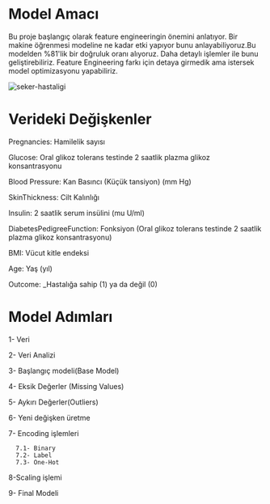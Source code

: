 # Model Amacı

Bu proje başlangıç olarak feature engineeringin önemini anlatıyor. Bir makine öğrenmesi modeline ne kadar etki yapıyor bunu anlayabiliyoruz.Bu modelden %81'lik bir doğruluk oranı alıyoruz. Daha detaylı işlemler ile bunu geliştirebiliriz. Feature Engineering farkı için detaya girmedik ama istersek model optimizasyonu yapabiliriz.


![seker-hastaligi](https://github.com/user-attachments/assets/12ff79c5-97bb-4eb2-bb48-682b9a5052ab)



# Verideki Değişkenler

 Pregnancies:  Hamilelik sayısı


 Glucose:  Oral glikoz tolerans testinde 2 saatlik plazma glikoz konsantrasyonu


 Blood Pressure:  Kan Basıncı (Küçük tansiyon) (mm Hg)


 SkinThickness:  Cilt Kalınlığı


 Insulin:  2 saatlik serum insülini (mu U/ml)


 DiabetesPedigreeFunction: Fonksiyon (Oral glikoz tolerans testinde 2 saatlik plazma glikoz konsantrasyonu)


 BMI:  Vücut kitle endeksi


 Age: Yaş (yıl)


 Outcome: _Hastalığa sahip (1) ya da değil (0)






# Model Adımları 


   1- Veri 

   
   2- Veri Analizi

   
   3- Başlangıç modeli(Base Model)

   
   4- Eksik Değerler (Missing Values)

   
   5- Aykırı Değerler(Outliers)

   
   6- Yeni değişken üretme

   
   7- Encoding işlemleri
   
      7.1- Binary
      7.2- Label     
      7.3- One-Hot
      
   8-Scaling işlemi 

   
   9- Final Modeli
   
